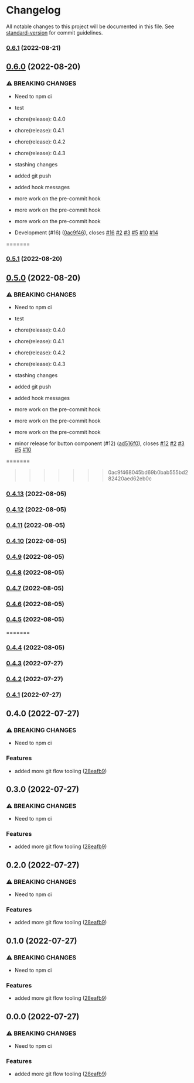 # Changelog

All notable changes to this project will be documented in this file. See [standard-version](https://github.com/conventional-changelog/standard-version) for commit guidelines.

### [0.6.1](https://github.com/samwise-app/shopkeep/compare/v0.6.0...v0.6.1) (2022-08-21)

## [0.6.0](https://github.com/samwise-app/shopkeep/compare/v0.5.1...v0.6.0) (2022-08-20)


### ⚠ BREAKING CHANGES

* Need to npm ci

* test

* chore(release): 0.4.0

* chore(release): 0.4.1

* chore(release): 0.4.2

* chore(release): 0.4.3

* stashing changes

* added git push

* added hook messages

* more work on the pre-commit hook

* more work on the pre-commit hook

* more work on the pre-commit hook

* Development (#16) ([0ac9f46](https://github.com/samwise-app/shopkeep/commit/0ac9f468045bd69b0bab555bd282420aed62eb0c)), closes [#16](https://github.com/samwise-app/shopkeep/issues/16) [#2](https://github.com/samwise-app/shopkeep/issues/2) [#3](https://github.com/samwise-app/shopkeep/issues/3) [#5](https://github.com/samwise-app/shopkeep/issues/5) [#10](https://github.com/samwise-app/shopkeep/issues/10) [#14](https://github.com/samwise-app/shopkeep/issues/14)

=======
### [0.5.1](https://github.com/samwise-app/shopkeep/compare/v0.5.0...v0.5.1) (2022-08-20)

## [0.5.0](https://github.com/samwise-app/shopkeep/compare/v0.4.7...v0.5.0) (2022-08-20)


### ⚠ BREAKING CHANGES

* Need to npm ci

* test

* chore(release): 0.4.0

* chore(release): 0.4.1

* chore(release): 0.4.2

* chore(release): 0.4.3

* stashing changes

* added git push

* added hook messages

* more work on the pre-commit hook

* more work on the pre-commit hook

* more work on the pre-commit hook

* minor release for button component (#12) ([ad516f0](https://github.com/samwise-app/shopkeep/commit/ad516f0e27e7f101177c061f57e06bdd47c90813)), closes [#12](https://github.com/samwise-app/shopkeep/issues/12) [#2](https://github.com/samwise-app/shopkeep/issues/2) [#3](https://github.com/samwise-app/shopkeep/issues/3) [#5](https://github.com/samwise-app/shopkeep/issues/5) [#10](https://github.com/samwise-app/shopkeep/issues/10)

=======
>>>>>>> 0ac9f468045bd69b0bab555bd282420aed62eb0c
### [0.4.13](https://github.com/samwise-app/shopkeep/compare/v0.4.7...v0.4.13) (2022-08-05)

### [0.4.12](https://github.com/samwise-app/shopkeep/compare/v0.4.7...v0.4.12) (2022-08-05)

### [0.4.11](https://github.com/samwise-app/shopkeep/compare/v0.4.7...v0.4.11) (2022-08-05)

### [0.4.10](https://github.com/samwise-app/shopkeep/compare/v0.4.7...v0.4.10) (2022-08-05)

### [0.4.9](https://github.com/samwise-app/shopkeep/compare/v0.4.7...v0.4.9) (2022-08-05)

### [0.4.8](https://github.com/samwise-app/shopkeep/compare/v0.4.7...v0.4.8) (2022-08-05)

### [0.4.7](https://github.com/samwise-app/shopkeep/compare/v0.4.6...v0.4.7) (2022-08-05)

### [0.4.6](https://github.com/samwise-app/shopkeep/compare/v0.4.5...v0.4.6) (2022-08-05)

### [0.4.5](https://github.com/samwise-app/shopkeep/compare/v0.4.4...v0.4.5) (2022-08-05)

=======
### [0.4.4](https://github.com/samwise-app/shopkeep/compare/v0.4.3...v0.4.4) (2022-08-05)

### [0.4.3](https://github.com/samwise-app/shopkeep/compare/v0.4.2...v0.4.3) (2022-07-27)

### [0.4.2](https://github.com/samwise-app/shopkeep/compare/v0.4.1...v0.4.2) (2022-07-27)

### [0.4.1](https://github.com/samwise-app/shopkeep/compare/v0.4.0...v0.4.1) (2022-07-27)

## 0.4.0 (2022-07-27)

### ⚠ BREAKING CHANGES

- Need to npm ci

### Features

- added more git flow tooling ([28eafb9](https://github.com/samwise-app/shopkeep/commit/28eafb9b66e0a474b40d950efac61a9edb7d8080))

## 0.3.0 (2022-07-27)

### ⚠ BREAKING CHANGES

- Need to npm ci

### Features

- added more git flow tooling ([28eafb9](https://github.com/samwise-app/shopkeep/commit/28eafb9b66e0a474b40d950efac61a9edb7d8080))

## 0.2.0 (2022-07-27)

### ⚠ BREAKING CHANGES

- Need to npm ci

### Features

- added more git flow tooling ([28eafb9](https://github.com/samwise-app/shopkeep/commit/28eafb9b66e0a474b40d950efac61a9edb7d8080))

## 0.1.0 (2022-07-27)

### ⚠ BREAKING CHANGES

- Need to npm ci

### Features

- added more git flow tooling ([28eafb9](https://github.com/samwise-app/shopkeep/commit/28eafb9b66e0a474b40d950efac61a9edb7d8080))

## 0.0.0 (2022-07-27)

### ⚠ BREAKING CHANGES

- Need to npm ci

### Features

- added more git flow tooling ([28eafb9](https://github.com/samwise-app/shopkeep/commit/28eafb9b66e0a474b40d950efac61a9edb7d8080))
